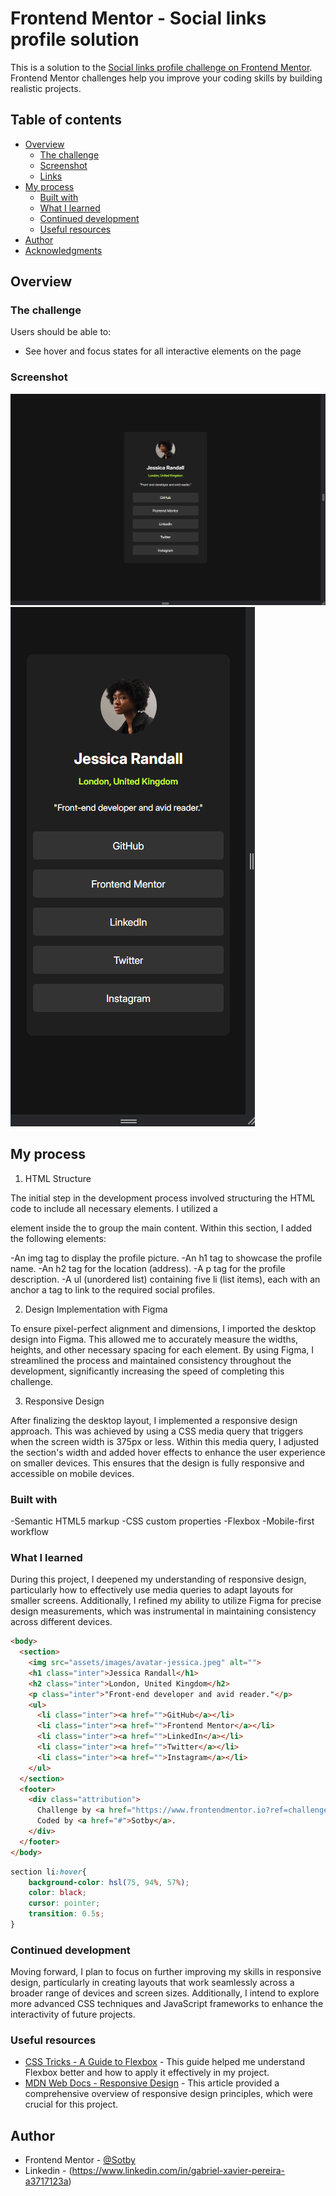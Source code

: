 # Frontend Mentor - Social links profile solution

This is a solution to the [Social links profile challenge on Frontend Mentor](https://www.frontendmentor.io/challenges/social-links-profile-UG32l9m6dQ). Frontend Mentor challenges help you improve your coding skills by building realistic projects. 

## Table of contents

- [Overview](#overview)
  - [The challenge](#the-challenge)
  - [Screenshot](#screenshot)
  - [Links](#links)
- [My process](#my-process)
  - [Built with](#built-with)
  - [What I learned](#what-i-learned)
  - [Continued development](#continued-development)
  - [Useful resources](#useful-resources)
- [Author](#author)
- [Acknowledgments](#acknowledgments)


## Overview

### The challenge

Users should be able to:

- See hover and focus states for all interactive elements on the page

### Screenshot

![](./DesktopScreenshot.png)
![](./MobileScreenshot.png)

## My process

1. HTML Structure

The initial step in the development process involved structuring the HTML code to include all necessary elements. I utilized a <section> element inside the <body> to group the main content. Within this section, I added the following elements:

-An img tag to display the profile picture.
-An h1 tag to showcase the profile name.
-An h2 tag for the location (address).
-A p tag for the profile description.
-A ul (unordered list) containing five li (list items), each with an anchor a tag to link to the required social profiles.

2. Design Implementation with Figma

To ensure pixel-perfect alignment and dimensions, I imported the desktop design into Figma. This allowed me to accurately measure the widths, heights, and other necessary spacing for each element. By using Figma, I streamlined the process and maintained consistency throughout the development, significantly increasing the speed of completing this challenge.

3. Responsive Design

After finalizing the desktop layout, I implemented a responsive design approach. This was achieved by using a CSS media query that triggers when the screen width is 375px or less. Within this media query, I adjusted the section's width and added hover effects to enhance the user experience on smaller devices. This ensures that the design is fully responsive and accessible on mobile devices.

### Built with

-Semantic HTML5 markup
-CSS custom properties
-Flexbox
-Mobile-first workflow

### What I learned

During this project, I deepened my understanding of responsive design, particularly how to effectively use media queries to adapt layouts for smaller screens. Additionally, I refined my ability to utilize Figma for precise design measurements, which was instrumental in maintaining consistency across different devices.


```html
<body>
  <section>
    <img src="assets/images/avatar-jessica.jpeg" alt="">
    <h1 class="inter">Jessica Randall</h1>
    <h2 class="inter">London, United Kingdom</h2>
    <p class="inter">"Front-end developer and avid reader."</p>
    <ul>
      <li class="inter"><a href="">GitHub</a></li>
      <li class="inter"><a href="">Frontend Mentor</a></li>
      <li class="inter"><a href="">LinkedIn</a></li>
      <li class="inter"><a href="">Twitter</a></li>
      <li class="inter"><a href="">Instagram</a></li>
    </ul>
  </section>
  <footer>
    <div class="attribution">
      Challenge by <a href="https://www.frontendmentor.io?ref=challenge" target="_blank">Frontend Mentor</a>. 
      Coded by <a href="#">Sotby</a>.
    </div>
  </footer>
</body>
```
```css
section li:hover{
    background-color: hsl(75, 94%, 57%);
    color: black;
    cursor: pointer;
    transition: 0.5s;
}
```

### Continued development

Moving forward, I plan to focus on further improving my skills in responsive design, particularly in creating layouts that work seamlessly across a broader range of devices and screen sizes. Additionally, I intend to explore more advanced CSS techniques and JavaScript frameworks to enhance the interactivity of future projects.


### Useful resources

- [CSS Tricks - A Guide to Flexbox](https://css-tricks.com/snippets/css/a-guide-to-flexbox/) - This guide helped me understand Flexbox better and how to apply it effectively in my project.
- [MDN Web Docs - Responsive Design](https://developer.mozilla.org/en-US/docs/Learn/CSS/CSS_layout/Responsive_Design) - This article provided a comprehensive overview of responsive design principles, which were crucial for this project.

## Author

- Frontend Mentor - [@Sotby](https://www.frontendmentor.io/profile/Sotby)
- Linkedin - (https://www.linkedin.com/in/gabriel-xavier-pereira-a3717123a)


